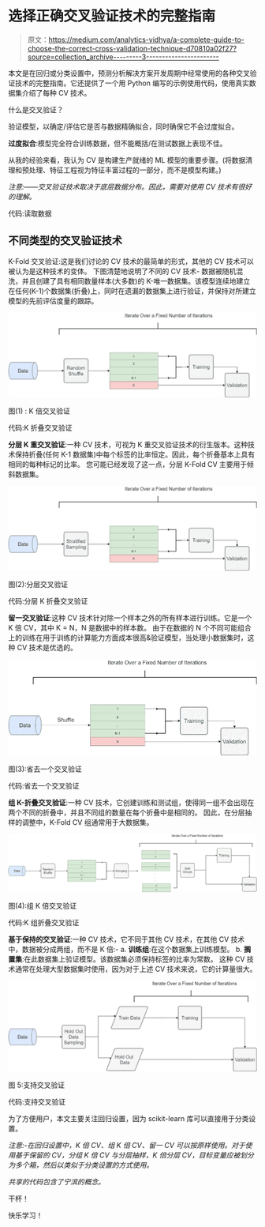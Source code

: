 # 选择正确交叉验证技术的完整指南

> 原文：<https://medium.com/analytics-vidhya/a-complete-guide-to-choose-the-correct-cross-validation-technique-d70810a02f27?source=collection_archive---------3----------------------->

本文是在回归或分类设置中，预测分析解决方案开发周期中经常使用的各种交叉验证技术的完整指南。它还提供了一个用 Python 编写的示例使用代码，使用真实数据集介绍了每种 CV 技术。

什么是交叉验证？

验证模型，以确定/评估它是否与数据精确拟合，同时确保它不会过度拟合。

**过度拟合**:模型完全符合训练数据，但不能概括/在测试数据上表现不佳。

从我的经验来看，我认为 CV 是构建生产就绪的 ML 模型的重要步骤。(将数据清理和预处理、特征工程视为特征丰富过程的一部分，而不是模型构建。)

*注意:——交叉验证技术取决于底层数据分布。因此，需要对使用 CV 技术有很好的理解。*

代码:读取数据

## 不同类型的交叉验证技术

K-Fold 交叉验证:这是我们讨论的 CV 技术的最简单的形式，其他的 CV 技术可以被认为是这种技术的变体。
下图清楚地说明了不同的 CV 技术-
数据被随机混洗，并且创建了具有相同数量样本(大多数)的 K-唯一数据集。该模型连续地建立在任何(K-1)个数据集(折叠)上，同时在遗漏的数据集上进行验证，并保持对所建立模型的先前评估度量的跟踪。

![](img/db4312723dbd771f1375c287bce57712.png)

图(1) : K 倍交叉验证

代码:K 折叠交叉验证

**分层 K 重交叉验证**:一种 CV 技术，可视为 K 重交叉验证技术的衍生版本。这种技术保持折叠(任何 K-1 数据集)中每个标签的比率恒定。因此，每个折叠基本上具有相同的每种标记的比率。
您可能已经发现了这一点，分层 K-Fold CV 主要用于倾斜数据集。

![](img/a0b9c695a641aed66de7b8053de02d81.png)

图(2):分层交叉验证

代码:分层 K 折叠交叉验证

**留一交叉验证**:这种 CV 技术针对除一个样本之外的所有样本进行训练。它是一个 K 倍 CV，其中 K = N，N 是数据中的样本数。
由于在数据的 N 个不同可能组合上的训练在用于训练的计算能力方面成本很高&验证模型，当处理小数据集时，这种 CV 技术是优选的。

![](img/d4c9d3c33b658c96bab9875df078f43f.png)

图(3):省去一个交叉验证

代码:省去一个交叉验证

**组 K-折叠交叉验证**:一种 CV 技术，它创建训练和测试组，使得同一组不会出现在两个不同的折叠中，并且不同组的数量在每个折叠中是相同的。
因此，在分层抽样的调整中，K-Fold CV 组通常用于大数据集。

![](img/c03fbc496b996b62690c1fffa2e708f6.png)

图(4):组 K 倍交叉验证

代码:K 组折叠交叉验证

**基于保持的交叉验证**:一种 CV 技术，它不同于其他 CV 技术，在其他 CV 技术中，数据被分成两组，而不是 K 倍:-
a. **训练组**:在这个数据集上训练模型。
b. **搁置集**:在此数据集上验证模型。该数据集必须保持标签的比率为常数。
这种 CV 技术通常在处理大型数据集时使用，因为对于上述 CV 技术来说，它的计算量很大。

![](img/672e226164ae52ca1279ebb3a6cf83c3.png)

图 5:支持交叉验证

代码:支持交叉验证

为了方便用户，本文主要关注回归设置，因为 scikit-learn 库可以直接用于分类设置。

*注意:-在回归设置中，K 倍 CV、组 K 倍 CV、留一 CV 可以按原样使用。对于使用基于保留的 CV，分组 K 倍 CV 与分层抽样，K 倍分层 CV，目标变量应被划分为多个箱，然后以类似于分类设置的方式使用。*

*共享的代码包含了宁滨的概念。*

干杯！

快乐学习！